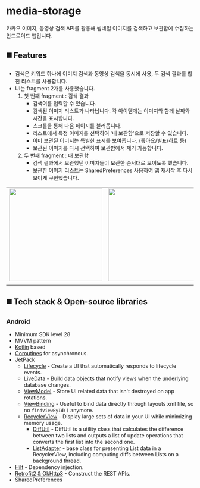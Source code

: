 # media-storage
카카오 이미지, 동영상 검색 API를 활용해 썸네일 이미지를 검색하고 보관함에 수집하는 안드로이드 앱입니다. 

## ◼️ Features
- 검색은 키워드 하나에 이미지 검색과 동영상 검색을 동시에 사용, 두 검색 결과를 합친 리스트를 사용합니다. 
- UI는 fragment 2개를 사용했습니다.
  1. 첫 번째 fragment : 검색 결과
      - 검색어를 입력할 수 있습니다.
      - 검색된 이미지 리스트가 나타납니다. 각 아이템에는 이미지와 함께 날짜와 시간을 표시합니다.
      - 스크롤을 통해 다음 페이지를 불러옵니다.
      - 리스트에서 특정 이미지를 선택하여 '내 보관함'으로 저장할 수 있습니다.
      - 이미 보관된 이미지는 특별한 표시를 보여줍니다. (좋아요/별표/하트 등)
      - 보관된 이미지를 다시 선택하여 보관함에서 제거 가능합니다.
  2. 두 번째 fragment : 내 보관함
      - 검색 결과에서 보관했던 이미지들이 보관한 순서대로 보이도록 했습니다.
      - 보관한 이미지 리스트는 SharedPreferences 사용하여 앱 재시작 후 다시 보이게 구현했습니다.
      
| | | |
|---|---|---|
|<img src="https://user-images.githubusercontent.com/97173983/216802940-23d962e3-4d50-4c1e-b917-c4a9ff8ac909.gif" width="250">|<img src="https://user-images.githubusercontent.com/97173983/216802922-c3023c5d-2eee-4d50-aab4-3eb70b6edb22.gif" width="250">|<img src="https://user-images.githubusercontent.com/97173983/216802953-e6315f59-7715-4b9a-b947-54b2b96a6b80.gif" width="250">|
| | | |


## ◼️ Tech stack & Open-source libraries
### Android
- Minimum SDK level 28
- MVVM pattern
- [Kotlin](https://kotlinlang.org/) based
- [Coroutines](https://github.com/Kotlin/kotlinx.coroutines) for asynchronous.
- JetPack
    - [Lifecycle](https://developer.android.com/topic/libraries/architecture/lifecycle) - Create a
      UI that automatically responds to lifecycle events.
    - [LiveData](https://developer.android.com/topic/libraries/architecture/livedata) - Build data
      objects that notify views when the underlying database changes.
    - [ViewModel](https://developer.android.com/topic/libraries/architecture/viewmodel) - Store UI
      related data that isn't destroyed on app rotations.
    - [ViewBinding](https://developer.android.com/topic/libraries/view-binding) - Useful to bind
      data directly through layouts xml file, so no `findViewById()` anymore.
    - [RecyclerView](https://developer.android.com/jetpack/androidx/releases/recyclerview) - Display large sets of data in your UI while minimizing memory usage.
        - [DiffUtil](https://developer.android.com/reference/androidx/recyclerview/widget/DiffUtil) - DiffUtil is a utility class that calculates the difference between two lists and outputs a list of update operations that converts the first list into the second one.
        - [ListAdapter](https://developer.android.com/reference/androidx/recyclerview/widget/ListAdapter) - base class for presenting List data in a RecyclerView, including computing diffs between Lists on a background thread.
- [Hilt](https://dagger.dev/hilt/) - Dependency injection.
- [Retrofit2 & OkHttp3](https://github.com/square/retrofit) - Construct the REST APIs.
- SharedPreferences
